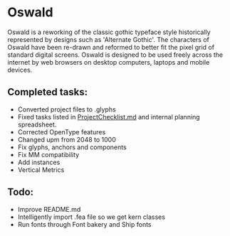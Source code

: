 # Oswald

Oswald is a reworking of the classic gothic typeface style historically represented by designs such as 'Alternate Gothic'. The characters of Oswald have been re-drawn and reformed to better fit the pixel grid of standard digital screens. Oswald is designed to be used freely across the internet by web browsers on desktop computers, laptops and mobile devices.

## Completed tasks:
- Converted project files to .glyphs
- Fixed tasks listed in [ProjectChecklist.md](https://github.com/googlefonts/gf-docs/blob/main/ProjectChecklist/README.md) and internal planning spreadsheet.
- Corrected OpenType features
- Changed upm from 2048 to 1000
- Fix glyphs, anchors and components
- Fix MM compatibility
- Add instances
- Vertical Metrics

## Todo:
- Improve README.md
- Intelligently import .fea file so we get kern classes
- Run fonts through Font bakery and Ship fonts
